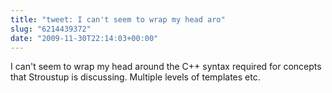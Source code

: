 ```yaml
---
title: "tweet: I can't seem to wrap my head aro"
slug: "6214439372"
date: "2009-11-30T22:14:03+00:00"
---
```

I can't seem to wrap my head around the C++ syntax required for concepts that Stroustup is discussing. Multiple levels of templates etc.
